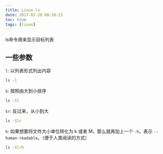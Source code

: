 ```yaml
---
title: Linux-ls
date: 2017-02-20 00:28:21
toc: true
tags: [linux]
---
```


ls命令用来显示目标列表

## 一些参数

`l`: 以列表形式列出内容

```sh
ls -l
```

`S`: 按照由大到小排序

```sh
ls -Sl
```

`Sr`: 反过来，从小到大

```sh
ls -Slr
```

`h`: 如果想要将文件大小单位转化为 k 或者 M，那么就再加上一个 `-h`，表示 `--human-readable`。（便于人类阅读的方式）

```sh
ls -Slrh
```
